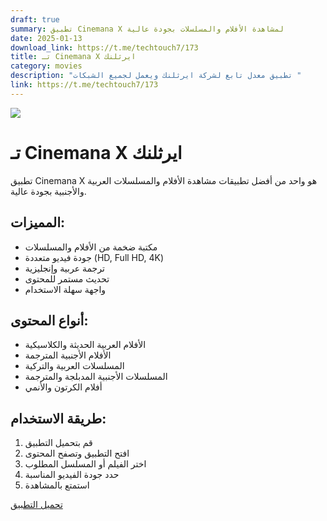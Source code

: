 ```yaml
---
draft: true
summary: تطبيق Cinemana X لمشاهدة الأفلام والمسلسلات بجودة عالية
date: 2025-01-13
download_link: https://t.me/techtouch7/173
title: تـ Cinemana X ايرثلنك
category: movies
description: "تطبيق معدل تابع لشركة ايرثلنك ويعمل لجميع الشبكات "
link: https://t.me/techtouch7/173
---
```

![](/images/uploads/1000109848.jpg)

# تـ Cinemana X ايرثلنك

تطبيق Cinemana X هو واحد من أفضل تطبيقات مشاهدة الأفلام والمسلسلات العربية والأجنبية بجودة عالية.

## المميزات:

* مكتبة ضخمة من الأفلام والمسلسلات
* جودة فيديو متعددة (HD, Full HD, 4K)
* ترجمة عربية وإنجليزية
* تحديث مستمر للمحتوى
* واجهة سهلة الاستخدام

## أنواع المحتوى:

* الأفلام العربية الحديثة والكلاسيكية
* الأفلام الأجنبية المترجمة
* المسلسلات العربية والتركية
* المسلسلات الأجنبية المدبلجة والمترجمة
* أفلام الكرتون والأنمي

## طريقة الاستخدام:

1. قم بتحميل التطبيق
2. افتح التطبيق وتصفح المحتوى
3. اختر الفيلم أو المسلسل المطلوب
4. حدد جودة الفيديو المناسبة
5. استمتع بالمشاهدة

[تحميل التطبيق](https://t.me/techtouch7/173)